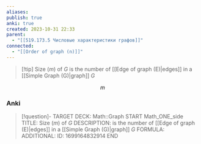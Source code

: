```yaml
---
aliases: 
publish: true
anki: true
created: 2023-10-31 22:33
parent:
  - "[[519.173.5 Числовые характеристики графов]]"
connected:
  - "[[Order of graph (n)]]"
---
```


> [!tip] Size ($m$) of $G$
> is the number of [[Edge of graph (E)|edges]] in a [[Simple Graph (G)|graph]] $G$

$$m$$

### Anki
> [!question]-
TARGET DECK: Math::Graph
START
Math_ONE_side
TITLE: Size ($m$) of $G$
DESCRIPTION: is the number of [[Edge of graph (E)|edges]] in a [[Simple Graph (G)|graph]] $G$
FORMULA: 
ADDITIONAL:
ID: 1699164832914
END










